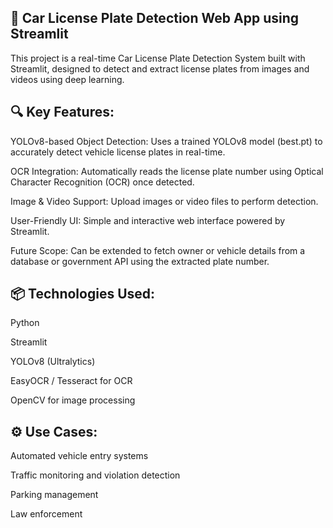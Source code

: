 ## 🚗 Car License Plate Detection Web App using Streamlit
This project is a real-time Car License Plate Detection System built with Streamlit, designed to detect and extract license plates from images and videos using deep learning.

## 🔍 Key Features:

YOLOv8-based Object Detection: Uses a trained YOLOv8 model (best.pt) to accurately detect vehicle license plates in real-time.

OCR Integration: Automatically reads the license plate number using Optical Character Recognition (OCR) once detected.

Image & Video Support: Upload images or video files to perform detection.

User-Friendly UI: Simple and interactive web interface powered by Streamlit.

Future Scope: Can be extended to fetch owner or vehicle details from a database or government API using the extracted plate number.

## 📦 Technologies Used:

Python

Streamlit

YOLOv8 (Ultralytics)

EasyOCR / Tesseract for OCR

OpenCV for image processing

## ⚙️ Use Cases:

Automated vehicle entry systems

Traffic monitoring and violation detection

Parking management

Law enforcement

